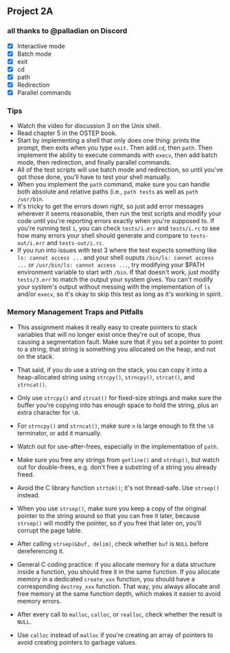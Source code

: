 ## Project 2A

### all thanks to @palladian on Discord

- [x] Interactive mode
- [x] Batch mode
- [x] exit
- [x] cd
- [x] path
- [x] Redirection
- [x] Parallel commands

### Tips
* Watch the video for discussion 3 on the Unix shell.
* Read chapter 5 in the OSTEP book.
* Start by implementing a shell that only does one thing: prints the prompt, then exits when you type `exit`. Then add `cd`, then `path`. Then implement the ability to execute commands with `execv`, then add batch mode, then redirection, and finally parallel commands.
* All of the test scripts will use batch mode and redirection, so until you've got those done, you'll have to test your shell manually.
* When you implement the `path` command, make sure you can handle both absolute and relative paths (i.e., `path tests` as well as `path /usr/bin`.
* It's tricky to get the errors down right, so just add error messages wherever it seems reasonable, then run the test scripts and modify your code until you're reporting errors exactly when you're supposed to. If you're running test `i`, you can check `tests/i.err` and `tests/i.rc` to see how many errors your shell should generate and compare to `tests-out/i.err` and `tests-out/i.rc`.
* If you run into issues with test 3 where the test expects something like `ls: cannot access ...` and your shell ouputs `/bin/ls: cannot access ...` or `/usr/bin/ls: cannot access ...`, try modifying your $PATH environment variable to start with `/bin`. If that doesn't work, just modify `tests/3.err` to match the output your system gives. You can't modify your system's output without messing with the implementation of `ls` and/or `execv`, so it's okay to skip this test as long as it's working in spirit.

### Memory Management Traps and Pitfalls
* This assignment makes it really easy to create pointers to stack variables that will no longer exist once they're out of scope, thus causing a segmentation fault. Make sure that if you set a pointer to point to a string, that string is something you allocated on the heap, and not on the stack.

* That said, if you do use a string on the stack, you can copy it into a heap-allocated string using `strcpy()`, `strncpy()`, `strcat()`, and `strncat()`.

* Only use `strcpy()` and `strcat()` for fixed-size strings and make sure the buffer you're copying into has enough space to hold the string, plus an extra character for `\0`.

* For `strncpy()` and `strncat()`, make sure `n` is large enough to fit the `\0` terminator, or add it manually.

* Watch out for use-after-frees, especially in the implementation of `path`.

* Make sure you free any strings from `getline()` and `strdup()`, but watch out for double-frees, e.g. don't free a substring of a string you already freed.

* Avoid the C library function `strtok()`; it's not thread-safe. Use `strsep()` instead.

* When you use `strsep()`, make sure you keep a copy of the original pointer to the string around so that you can free it later, because `strsep()` will modify the pointer, so if you free that later on, you'll corrupt the page table.

* After calling `strsep(&buf, delim)`, check whether `buf` is `NULL` before dereferencing it. 
* General C coding practice: if you allocate memory for a data structure inside a function, you should free it in the same function. If you allocate memory in a dedicated `create_xxx` function, you should have a corresponding `destroy_xxx` function. That way, you always allocate and free memory at the same function depth, which makes it easier to avoid memory errors. 
* After every call to `malloc`, `calloc`, or `realloc`, check whether the result is `NULL`. 
* Use `calloc` instead of `malloc` if you're creating an array of pointers to avoid creating pointers to garbage values.